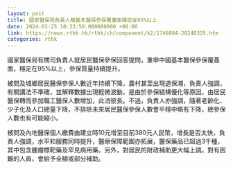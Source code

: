 ```yaml
---
layout: post
title: 國家醫保局負責人稱基本醫保參保覆蓋面穩定在95%以上
date: 2024-03-25 10:33:50.000000000 +08:00
link: https://news.rthk.hk/rthk/ch/component/k2/1746084-20240325.htm
categories: rthk
---
```


國家醫保局有關司負責人就居民醫保參保回答提問，重申中國基本醫保參保覆蓋面，穩定在95%以上，參保質量持續提升。

被問及城鄉居民醫保參保人數近年持續下降，農村甚至出現退保潮，負責人強調，有關講法不準確，並解釋數據出現輕微波動，是由於參保結構優化等原因，由居民醫保轉而參加職工醫保人數增加，此消彼長。不過，負責人亦強調，隨著老齡化、少子化及人口總量下降，不排除未來居民醫保參保人數會平穩中略有下降，總參保人數也有可能縮小。

被問及內地醫保個人繳費由建立時10元增至目前380元人民幣，增長是否太快，負責人強調，水平和服務同時提升，醫療保障範圍亦拓展，醫保藥品已超過3千種，其中包含腫瘤標靶藥及罕見病用藥。另外，對居民的財政補助更大幅上調。對有困難的人員，會給予全額或部分補助。
